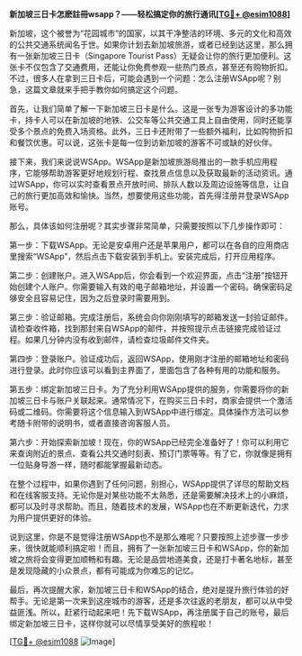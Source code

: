 **新加坡三日卡怎麽註冊wsapp？——轻松搞定你的旅行通讯[[TG💪+ @esim1088](https://t.me/s/esim1088)]**

新加坡，这个被誉为“花园城市”的国家，以其干净整洁的环境、多元的文化和高效的公共交通系统闻名于世。如果你计划去新加坡旅游，或者已经到达这里，那么拥有一张新加坡三日卡（Singapore Tourist Pass）无疑会让你的旅行更加便利。这张卡不仅包含了交通费用，还能让你免费参观一些热门景点，甚至还有购物折扣。不过，很多人在拿到三日卡后，可能会遇到一个问题：怎么注册WSApp呢？别急，这篇文章就来手把手教你如何搞定这个问题。

首先，让我们简单了解一下新加坡三日卡是什么。这是一张专为游客设计的多功能卡，持卡人可以在新加坡的地铁、公交车等公共交通工具上自由使用，同时还能享受多个景点的免费入场资格。此外，三日卡还附带了一些额外福利，比如购物折扣和餐饮优惠。可以说，这张卡是每一位到访新加坡的游客不可或缺的好伙伴。

接下来，我们来说说WSApp。WSApp是新加坡旅游局推出的一款手机应用程序，它能够帮助游客更好地规划行程、查找景点信息以及获取最新的活动资讯。通过WSApp，你可以实时查看景点开放时间、排队人数以及周边设施等信息，让自己的旅行更加高效和愉快。当然，想要使用这些功能，首先得注册并登录WSApp账号。

那么，具体该如何注册呢？其实步骤非常简单，只需要按照以下几步操作即可：

第一步：下载WSApp。无论是安卓用户还是苹果用户，都可以在各自的应用商店里搜索“WSApp”，然后点击下载安装到手机上。安装完成后，打开应用程序。

第二步：创建账户。进入WSApp后，你会看到一个欢迎界面，点击“注册”按钮开始创建个人账户。你需要输入有效的电子邮箱地址，并设置一个密码。确保密码足够安全且容易记住，因为之后登录时需要用到。

第三步：验证邮箱。完成注册后，系统会向你刚刚填写的邮箱发送一封验证邮件。请检查收件箱，找到那封来自WSApp的邮件，并按照提示点击链接完成验证过程。如果几分钟内没有收到邮件，请检查垃圾邮件文件夹。

第四步：登录账户。验证成功后，返回WSApp，使用刚才注册的邮箱地址和密码进行登录。此时你应该可以看到主界面了，里面包含了各种有用的功能和服务。

第五步：绑定新加坡三日卡。为了充分利用WSApp提供的服务，你需要将你的新加坡三日卡与账户关联起来。通常情况下，在购买三日卡时，商家会提供一个激活码或二维码。你需要将这个信息输入到WSApp中进行绑定。具体操作方法可以参考随卡附带的说明书，或者直接咨询客服人员。

第六步：开始探索新加坡！现在，你的WSApp已经完全准备好了！你可以利用它来查询附近的景点、查看公共交通时刻表、预订门票等等。有了它，你就像是拥有一位贴身导游一样，随时都能掌握最新动态。

在整个过程中，如果你遇到了任何问题，别担心，WSApp提供了详尽的帮助文档和在线客服支持。无论你是对某些功能不太熟悉，还是需要解决技术上的小麻烦，都可以及时寻求帮助。而且，随着技术的发展，WSApp也在不断更新迭代，力求为用户提供更好的体验。

说到这里，你是不是觉得注册WSApp也不是那么难呢？只要按照上述步骤一步步来，很快就能顺利搞定啦！而且，拥有了一张新加坡三日卡和WSApp，你的新加坡之旅将会变得更加顺畅和有趣。无论是品尝地道美食，还是打卡著名地标，甚至是发现隐藏的小众景点，都有可能成为你难忘的记忆。

最后，再次提醒大家，新加坡三日卡和WSApp的结合，绝对是提升旅行体验的好帮手。无论是第一次来到这座城市的游客，还是多次往返的老朋友，都可以从中受益匪浅。所以，赶紧行动起来吧！先下载WSApp，再注册属于自己的账号，最后绑定新加坡三日卡，这样你就可以尽情享受美好的旅程啦！

[[TG💪+ @esim1088](https://t.me/s/esim1088) ![Image](https://i.postimg.cc/4NQfJmqS/Snipaste-2025-05-13-00-14-12.png)]